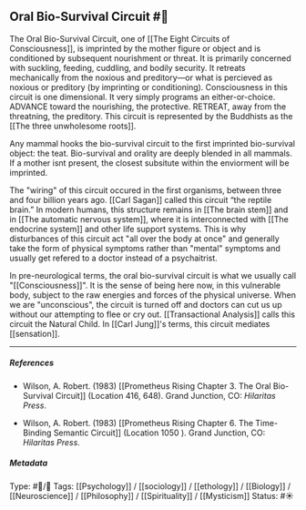 ## Oral Bio-Survival Circuit  #🧠 

The Oral Bio-Survival Circuit, one of [[The Eight Circuits of Consciousness]], is imprinted by the mother figure or object and is conditioned by subsequent nourishment or threat. It is primarily concerned with suckling, feeding, cuddling, and bodily security. It retreats mechanically from the noxious and preditory—or what is percieved as noxious or preditory (by imprinting or conditioning). Consciousness in this circuit is one dimensional. It very simply programs an either-or-choice. ADVANCE toward the nourishing, the protective. RETREAT, away from the threatning, the preditory. This circuit is represented by the Buddhists as the [[The three unwholesome roots]]. 

Any mammal hooks the bio-survival circuit to the first imprinted bio-survival object: the teat. Bio-survival and orality are deeply blended in all mammals. If a mother isnt present, the closest subsitute within the enviorment will be imprinted.

The "wiring" of this circuit occured in the first organisms, between three and four billion years ago. [[Carl Sagan]] called this circuit “the reptile brain.” In modern humans, this structure remains in [[The brain stem]] and in [[The automatic nervous system]], where it is interconnected with [[The endocrine system]] and other life support systems. This is why disturbances of this circuit act "all over the body at once" and generally take the form of physical symptoms rather than "mental" symptoms and usually get refered to a doctor instead of a psychaitrist. 

In pre-neurological terms, the oral bio-survival circuit is what we usually call "[[Consciousness]]". It is the sense of being here now, in this vulnerable body, subject to the raw energies and forces of the physical universe. When we are "unconscious", the circuit is turned off and doctors can cut us up without our attempting to flee or cry out. [[Transactional Analysis]] calls this circuit the Natural Child. In [[Carl Jung]]'s terms, this circuit mediates [[sensation]].

___

##### References

- Wilson, A. Robert. (1983) [[Prometheus Rising Chapter 3. The Oral Bio-Survival Circuit]] (Location 416, 648). Grand Junction, CO: _Hilaritas Press_.

- Wilson, A. Robert. (1983) [[Prometheus Rising Chapter 6. The Time-Binding Semantic Circuit]] (Location 1050 ). Grand Junction, CO: _Hilaritas Press_.

##### Metadata

Type: #🔵/🔵 
Tags: [[Psychology]] / [[sociology]] / [[ethology]] / [[Biology]] / [[Neuroscience]] / [[Philosophy]] / [[Spirituality]] / [[Mysticism]] 
Status: #☀️ 